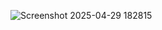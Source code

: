 ![Screenshot 2025-04-29 182815](https://github.com/user-attachments/assets/0c64054a-d982-4ed8-883a-d465763466da)
